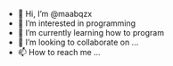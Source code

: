 - 👋 Hi, I’m @maabqzx
- 👀 I’m interested in programming
- 🌱 I’m currently learning how to program 
- 💞️ I’m looking to collaborate on ...
- 📫 How to reach me ...

<!---
maabqzx/maabqzx is a ✨ special ✨ repository because its `README.md` (this file) appears on your GitHub profile.
You can click the Preview link to take a look at your changes.
--->
